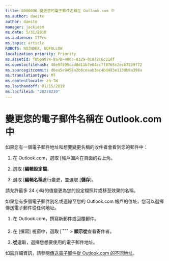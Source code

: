 ```yaml
---
title: 8000036 變更您的電子郵件名稱在 Outlook.com 中
ms.author: daeite
author: daeite
manager: jackiesm
ms.date: 5/31/2018
ms.audience: ITPro
ms.topic: article
ROBOTS: NOINDEX, NOFOLLOW
localization_priority: Priority
ms.assetid: f0b69874-8a7b-480c-8329-01872c6c21df
ms.openlocfilehash: 48e9f895cad8d11b7e04cc7f8765c2ecb7839f72
ms.sourcegitcommit: d6ea5e9458a2b8ceaab3ac4bd483e1130b9a398a
ms.translationtype: MT
ms.contentlocale: zh-TW
ms.lasthandoff: 01/15/2019
ms.locfileid: "28278230"
---
```

# <a name="change-your-email-name-in-outlookcom"></a>變更您的電子郵件名稱在 Outlook.com 中

如果您有一個電子郵件地址和想要變更名稱的收件者會看到您的郵件中：
  
1. 在 Outlook.com，選取 [帳戶圖片在頁面的右上角。
    
2. 選取 [**編輯設定檔**。 
    
3. 選取 [**編輯名稱**進行變更，並選取 [**儲存**]。 
    
請允許最多 24 小時的值變更為您的設定檔照片或移至效果的名稱。
  
如果您有多個電子郵件別名或連線至您的 Outlook.com 帳戶的位址，您可以選擇傳送電子郵件從任何地址。
  
1. 在 Outlook.com，撰寫新郵件或回覆郵件。
    
2. 在 [撰寫] 視窗中，選取 [![的其他群組動作圖示。](media/b97ea7cd-eeb0-49c5-a564-7ca2d2e33909.png) \> **顯示從**查看寄件者。 
    
3. **從**選取，選擇您想要使用的電子郵件地址。 
    
如需詳細資訊，請參閱[傳送電子郵件從 Outlook.com 的不同地址](https://go.microsoft.com/fwlink/p/?linkid=2001701&amp;clcid=0x409)。
  

